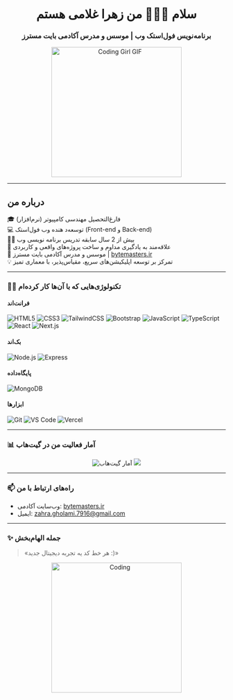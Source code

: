 <h1 align="center">سلام 👩🏻‍💻 من زهرا غلامی هستم</h1>
<h3 align="center">برنامه‌نویس فول‌استک وب | موسس و مدرس آکادمی بایت مسترز</h3>

<p align="center">
  <img src="https://media.tenor.com/EdiGYFaZg7sAAAAj/jaded-disappointed.gif" width="300" alt="Coding Girl GIF" />
</p>

---

## درباره من

🎓 فارغ‌التحصیل مهندسی کامپیوتر (نرم‌افزار)  
💻 توسعه‌د هنده وب فول‌استک (Front-end و Back-end)  
👩‍🏫 بیش از 2 سال سابقه تدریس برنامه‌ نویسی وب  
🚀 علاقه‌مند به یادگیری مداوم و ساخت پروژه‌های واقعی و کاربردی  
🏫 موسس و مدرس آکادمی بایت مسترز | [bytemasters.ir](https://bytemasters.ir)  
💡 تمرکز بر توسعه اپلیکیشن‌های سریع، مقیاس‌پذیر، با معماری تمیز

---
### 👩‍🎨 تکنولوژی‌هایی که با آن‌ها کار کرده‌ام

#### فرانت‌اند
![HTML5](https://img.shields.io/badge/HTML5-e34c26?style=for-the-badge&logo=html5&logoColor=white)
![CSS3](https://img.shields.io/badge/CSS3-1572B6?style=for-the-badge&logo=css3&logoColor=white)
![TailwindCSS](https://img.shields.io/badge/TailwindCSS-38b2ac?style=for-the-badge&logo=tailwind-css&logoColor=white)
![Bootstrap](https://img.shields.io/badge/Bootstrap-563d7c?style=for-the-badge&logo=bootstrap&logoColor=white)
![JavaScript](https://img.shields.io/badge/JavaScript-f7df1e?style=for-the-badge&logo=javascript&logoColor=black)
![TypeScript](https://img.shields.io/badge/TypeScript-3178c6?style=for-the-badge&logo=typescript&logoColor=white)
![React](https://img.shields.io/badge/React-61dafb?style=for-the-badge&logo=react&logoColor=black)
![Next.js](https://img.shields.io/badge/Next.js-000000?style=for-the-badge&logo=next.js&logoColor=white)

#### بک‌اند
![Node.js](https://img.shields.io/badge/Node.js-339933?style=for-the-badge&logo=node.js&logoColor=white)
![Express](https://img.shields.io/badge/Express.js-000000?style=for-the-badge&logo=express&logoColor=white)

#### پایگاه‌داده
![MongoDB](https://img.shields.io/badge/MongoDB-47a248?style=for-the-badge&logo=mongodb&logoColor=white)

#### ابزارها
![Git](https://img.shields.io/badge/Git-f1502f?style=for-the-badge&logo=git&logoColor=white)
![VS Code](https://img.shields.io/badge/VS%20Code-007acc?style=for-the-badge&logo=visual-studio-code&logoColor=white)
![Vercel](https://img.shields.io/badge/Vercel-000000?style=for-the-badge&logo=vercel&logoColor=white)


---

### 📊 آمار فعالیت من در گیت‌هاب

<p align="center">
  <img src="https://github-readme-stats.vercel.app/api?username=ZahraGholami7779&show_icons=true&theme=radical" alt="آمار گیت‌هاب " />
  <img src="https://github-readme-stats.vercel.app/api/top-langs/?username=ZahraGholami7779&layout=compact&theme=radical" />
</p>

---

### 📫 راه‌های ارتباط با من

- وب‌سایت آکادمی: [bytemasters.ir](https://bytemasters.ir)  
- ایمیل: [zahra.gholami.7916@gmail.com](mailto:zahra.gholami.7916@gmail.com)

---

### ✨ جمله الهام‌بخش

> «هر خط کد یه تجربه دیجیتال جدید :)»




<p align="center">
  <img src="https://media.tenor.com/yhaa2jvPoygAAAAi/ai-grok.gif" width="300" alt="Coding" />
</p>
